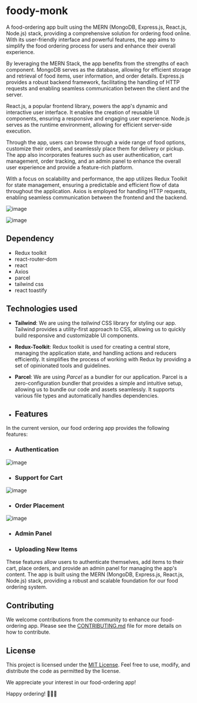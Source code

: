 # foody-monk

A food-ordering app built using the MERN (MongoDB, Express.js, React.js, Node.js) stack, providing a comprehensive solution for ordering food online. With its user-friendly interface and powerful features, the app aims to simplify the food ordering process for users and enhance their overall experience.

By leveraging the MERN Stack, the app benefits from the strengths of each component. MongoDB serves as the database, allowing for efficient storage and retrieval of food items, user information, and order details. Express.js provides a robust backend framework, facilitating the handling of HTTP requests and enabling seamless communication between the client and the server.

React.js, a popular frontend library, powers the app's dynamic and interactive user interface. It enables the creation of reusable UI components, ensuring a responsive and engaging user experience. Node.js serves as the runtime environment, allowing for efficient server-side execution.

Through the app, users can browse through a wide range of food options, customize their orders, and seamlessly place them for delivery or pickup. The app also incorporates features such as user authentication, cart management, order tracking, and an admin panel to enhance the overall user experience and provide a feature-rich platform.

With a focus on scalability and performance, the app utilizes Redux Toolkit for state management, ensuring a predictable and efficient flow of data throughout the application. Axios is employed for handling HTTP requests, enabling seamless communication between the frontend and the backend. 

![image](https://github.com/alokVerma749/foody-monk/assets/87599400/3fcd2fec-4dc6-48b7-abf7-8d1f53afdde7)

![image](https://github.com/alokVerma749/foody-monk/assets/87599400/dd30501c-5a28-4809-b329-e7c23d3d6f47)

## Dependency
- Redux toolkit
- react-router-dom
- react
- Axios
- parcel
- tailwind css
- react toastify

## Technologies used
- **Tailwind**: We are using the *tailwind* CSS library for styling our app. Tailwind provides a utility-first approach to CSS, allowing us to quickly build responsive and customizable UI components.

- **Redux-Toolkit**: Redux toolkit is used for creating a central store, managing the application state, and handling actions and reducers efficiently. It simplifies the process of working with Redux by providing a set of opinionated tools and guidelines.

- **Parcel**: We are using *Parcel* as a bundler for our application. Parcel is a zero-configuration bundler that provides a simple and intuitive setup, allowing us to bundle our code and assets seamlessly. It supports various file types and automatically handles dependencies.

- ## Features
In the current version, our food ordering app provides the following features:

* ### Authentication
![image](https://github.com/alokVerma749/foody-monk/assets/87599400/7ea2409e-9942-49cc-a708-58801efeac24)

* ### Support for Cart
![image](https://github.com/alokVerma749/foody-monk/assets/87599400/27b62f32-edd2-4559-9db9-410a91404b6b)

* ### Order Placement
![image](https://github.com/alokVerma749/foody-monk/assets/87599400/b4fa94c7-6f1f-4c49-8da7-dd95324862be)

* ### Admin Panel
* ### Uploading New Items

These features allow users to authenticate themselves, add items to their cart, place orders, and provide an admin panel for managing the app's content. The app is built using the MERN (MongoDB, Express.js, React.js, Node.js) stack, providing a robust and scalable foundation for our food ordering system.

## Contributing
We welcome contributions from the community to enhance our food-ordering app. Please see the [CONTRIBUTING.md](CONTRIBUTING.md) file for more details on how to contribute.

## License
This project is licensed under the [MIT License](LICENSE). Feel free to use, modify, and distribute the code as permitted by the license.

We appreciate your interest in our food-ordering app!

Happy ordering! 🍔🍕🍟
